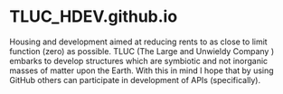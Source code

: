 # TLUC_HDEV.github.io
Housing and development aimed at reducing rents to as close to limit function (zero) as possible. TLUC (The Large and Unwieldy Company ) embarks to develop structures which are symbiotic and not inorganic masses of matter upon the Earth. With this in mind I hope that by using GitHub others can participate in development of APIs (specifically). 
